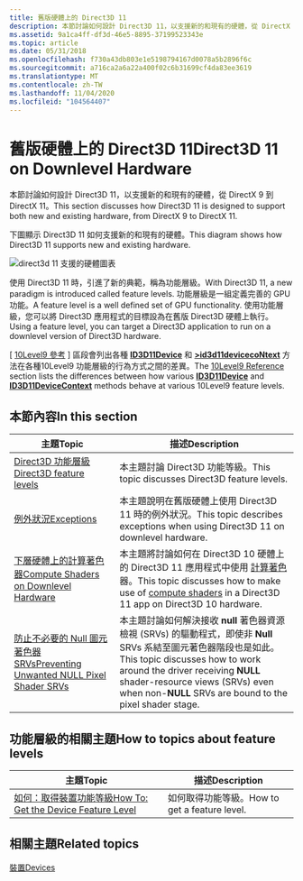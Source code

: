 ```yaml
---
title: 舊版硬體上的 Direct3D 11
description: 本節討論如何設計 Direct3D 11，以支援新的和現有的硬體，從 DirectX 9 到 DirectX 11。
ms.assetid: 9a1ca4ff-df3d-46e5-8895-37199523343e
ms.topic: article
ms.date: 05/31/2018
ms.openlocfilehash: f730a43db803e1e5198794167d0078a5b2896f6c
ms.sourcegitcommit: a716ca2a6a22a400f02c6b31699cf4da83ee3619
ms.translationtype: MT
ms.contentlocale: zh-TW
ms.lasthandoff: 11/04/2020
ms.locfileid: "104564407"
---
```

# <a name="direct3d-11-on-downlevel-hardware"></a><span data-ttu-id="81ed7-103">舊版硬體上的 Direct3D 11</span><span class="sxs-lookup"><span data-stu-id="81ed7-103">Direct3D 11 on Downlevel Hardware</span></span>

<span data-ttu-id="81ed7-104">本節討論如何設計 Direct3D 11，以支援新的和現有的硬體，從 DirectX 9 到 DirectX 11。</span><span class="sxs-lookup"><span data-stu-id="81ed7-104">This section discusses how Direct3D 11 is designed to support both new and existing hardware, from DirectX 9 to DirectX 11.</span></span>

<span data-ttu-id="81ed7-105">下圖顯示 Direct3D 11 如何支援新的和現有的硬體。</span><span class="sxs-lookup"><span data-stu-id="81ed7-105">This diagram shows how Direct3D 11 supports new and existing hardware.</span></span>

![direct3d 11 支援的硬體圖表](images/d3d11-on-downlevel-hardware.png)

<span data-ttu-id="81ed7-107">使用 Direct3D 11 時，引進了新的典範，稱為功能層級。</span><span class="sxs-lookup"><span data-stu-id="81ed7-107">With Direct3D 11, a new paradigm is introduced called feature levels.</span></span> <span data-ttu-id="81ed7-108">功能層級是一組定義完善的 GPU 功能。</span><span class="sxs-lookup"><span data-stu-id="81ed7-108">A feature level is a well defined set of GPU functionality.</span></span> <span data-ttu-id="81ed7-109">使用功能層級，您可以將 Direct3D 應用程式的目標設為在舊版 Direct3D 硬體上執行。</span><span class="sxs-lookup"><span data-stu-id="81ed7-109">Using a feature level, you can target a Direct3D application to run on a downlevel version of Direct3D hardware.</span></span>

<span data-ttu-id="81ed7-110">[ [10Level9 參考](d3d11-graphics-reference-10level9.md) ] 區段會列出各種 [**ID3D11Device**](/windows/desktop/api/D3D11/nn-d3d11-id3d11device) 和 [**>id3d11devicecoNtext**](/windows/desktop/api/D3D11/nn-d3d11-id3d11devicecontext) 方法在各種10Level9 功能層級的行為方式之間的差異。</span><span class="sxs-lookup"><span data-stu-id="81ed7-110">The [10Level9 Reference](d3d11-graphics-reference-10level9.md) section lists the differences between how various [**ID3D11Device**](/windows/desktop/api/D3D11/nn-d3d11-id3d11device) and [**ID3D11DeviceContext**](/windows/desktop/api/D3D11/nn-d3d11-id3d11devicecontext) methods behave at various 10Level9 feature levels.</span></span>


## <a name="in-this-section"></a><span data-ttu-id="81ed7-111">本節內容</span><span class="sxs-lookup"><span data-stu-id="81ed7-111">In this section</span></span>



| <span data-ttu-id="81ed7-112">主題</span><span class="sxs-lookup"><span data-stu-id="81ed7-112">Topic</span></span>                                                                                                                  | <span data-ttu-id="81ed7-113">描述</span><span class="sxs-lookup"><span data-stu-id="81ed7-113">Description</span></span>                                                                                                                                                                    |
|------------------------------------------------------------------------------------------------------------------------|--------------------------------------------------------------------------------------------------------------------------------------------------------------------------------|
| [<span data-ttu-id="81ed7-114">Direct3D 功能層級</span><span class="sxs-lookup"><span data-stu-id="81ed7-114">Direct3D feature levels</span></span>](overviews-direct3d-11-devices-downlevel-intro.md)<br/>                                | <span data-ttu-id="81ed7-115">本主題討論 Direct3D 功能等級。</span><span class="sxs-lookup"><span data-stu-id="81ed7-115">This topic discusses Direct3D feature levels.</span></span><br/>                                                                                                                       |
| [<span data-ttu-id="81ed7-116">例外狀況</span><span class="sxs-lookup"><span data-stu-id="81ed7-116">Exceptions</span></span>](overviews-direct3d-11-devices-downlevel-exceptions.md)<br/>                                        | <span data-ttu-id="81ed7-117">本主題說明在舊版硬體上使用 Direct3D 11 時的例外狀況。</span><span class="sxs-lookup"><span data-stu-id="81ed7-117">This topic describes exceptions when using Direct3D 11 on downlevel hardware.</span></span> <br/>                                                                                      |
| [<span data-ttu-id="81ed7-118">下層硬體上的計算著色器</span><span class="sxs-lookup"><span data-stu-id="81ed7-118">Compute Shaders on Downlevel Hardware</span></span>](overviews-direct3d-11-devices-downlevel-compute-shaders.md)<br/>        | <span data-ttu-id="81ed7-119">本主題將討論如何在 Direct3D 10 硬體上的 Direct3D 11 應用程式中使用 [計算著色](direct3d-11-advanced-stages-compute-shader.md) 器。</span><span class="sxs-lookup"><span data-stu-id="81ed7-119">This topic discusses how to make use of [compute shaders](direct3d-11-advanced-stages-compute-shader.md) in a Direct3D 11 app on Direct3D 10 hardware.</span></span><br/>             |
| [<span data-ttu-id="81ed7-120">防止不必要的 Null 圖元著色器 SRVs</span><span class="sxs-lookup"><span data-stu-id="81ed7-120">Preventing Unwanted NULL Pixel Shader SRVs</span></span>](overviews-direct3d-11-devices-downlevel-prevent-null-srvs.md)<br/> | <span data-ttu-id="81ed7-121">本主題討論如何解決接收 **null** 著色器資源檢視 (SRVs) 的驅動程式，即使非 **Null** SRVs 系結至圖元著色器階段也是如此。</span><span class="sxs-lookup"><span data-stu-id="81ed7-121">This topic discusses how to work around the driver receiving **NULL** shader-resource views (SRVs) even when non-**NULL** SRVs are bound to the pixel shader stage.</span></span><br/> |



 

## <a name="how-to-topics-about-feature-levels"></a><span data-ttu-id="81ed7-122">功能層級的相關主題</span><span class="sxs-lookup"><span data-stu-id="81ed7-122">How to topics about feature levels</span></span>



| <span data-ttu-id="81ed7-123">主題</span><span class="sxs-lookup"><span data-stu-id="81ed7-123">Topic</span></span>                                                                                                                                                                                                                                                                   | <span data-ttu-id="81ed7-124">描述</span><span class="sxs-lookup"><span data-stu-id="81ed7-124">Description</span></span>                            |
|-------------------------------------------------------------------------------------------------------------------------------------------------------------------------------------------------------------------------------------------------------------------------|----------------------------------------|
| <span data-ttu-id="81ed7-125"><span id="How_To__Get_the_Device_Feature_Level"></span><span id="how_to__get_the_device_feature_level"></span><span id="HOW_TO__GET_THE_DEVICE_FEATURE_LEVEL"></span>[如何：取得裝置功能等級](overviews-direct3d-11-devices-downlevel-get.md)</span><span class="sxs-lookup"><span data-stu-id="81ed7-125"><span id="How_To__Get_the_Device_Feature_Level"></span><span id="how_to__get_the_device_feature_level"></span><span id="HOW_TO__GET_THE_DEVICE_FEATURE_LEVEL"></span>[How To: Get the Device Feature Level](overviews-direct3d-11-devices-downlevel-get.md)</span></span><br/> | <span data-ttu-id="81ed7-126">如何取得功能等級。</span><span class="sxs-lookup"><span data-stu-id="81ed7-126">How to get a feature level.</span></span><br/> |



 

## <a name="related-topics"></a><span data-ttu-id="81ed7-127">相關主題</span><span class="sxs-lookup"><span data-stu-id="81ed7-127">Related topics</span></span>

<dl> <dt>

[<span data-ttu-id="81ed7-128">裝置</span><span class="sxs-lookup"><span data-stu-id="81ed7-128">Devices</span></span>](overviews-direct3d-11-devices.md)
</dt> </dl>

 

 





